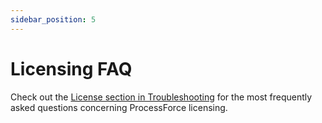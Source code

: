 ```yaml
---
sidebar_position: 5
---
```


# Licensing FAQ

Check out the [License section in Troubleshooting](../../troubleshooting/licensing-issues.md) for the most frequently asked questions concerning ProcessForce licensing.
